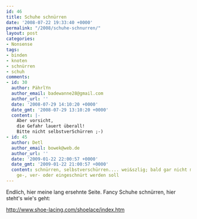 ```yaml
---
id: 46
title: Schuhe schnürren
date: '2008-07-22 19:33:40 +0000'
permalink: "/2008/schuhe-schnurren/"
layout: post
categories:
- Nonsense
tags:
- binden
- knoten
- schnürren
- schuh
comments:
- id: 30
  author: PährlYn
  author_email: badewanne28@gmail.com
  author_url: ''
  date: '2008-07-29 14:10:20 +0000'
  date_gmt: '2008-07-29 13:10:20 +0000'
  content: |-
    Aber vorsicht,
    die Gefahr lauert überall!
    Bitte nicht selbstverSchürren ;-)
- id: 45
  author: Detl
  author_email: bowek@web.de
  author_url: ''
  date: '2009-01-22 22:00:57 +0000'
  date_gmt: '2009-01-22 21:00:57 +0000'
  content: schnürren, selbstverschürren.... wei&szlig; bald gar nicht mehr was da
    ge-, ver- oder eingeschnürt werden soll
---
```

Endlich, hier meine lang ersehnte Seite. Fancy Schuhe schnürren, hier steht's wie's geht:

<http://www.shoe-lacing.com/shoelace/index.htm>